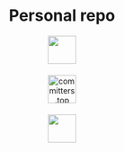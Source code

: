 <div id="projects" style="text-align: center;">
  <p>
    <h1>Personal repo</h1>
    <a href="https://github.com/school-42-projects" style="text-decoration: none;">
      <img src="https://img.shields.io/badge/42%20School%20Projects-000?logo=42&logoColor=fff&style=plastic" height="50">
    </a>
  </p>
  <div id="commiters-ranking" style="margin-top: 20px;">
    <p>
      <a href="https://user-badge.committers.top/austria/winstonallo">
        <img src="https://user-badge.committers.top/austria/winstonallo.svg" alt="committers.top badge" height="50">
      </a>
    </p>
  </div>
  <div id="linkedin-profile" style="margin-top: 20px;">
    <p>
      <a href="https://www.linkedin.com/in/arthur-bied-charreton" style="text-decoration: none;">
        <img src="https://img.shields.io/badge/LinkedIn-0077B5?logo=linkedin&logoColor=fff&style=plastic" height="50">
      </a>
    </p>
  </div>
</div>
